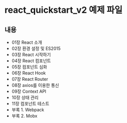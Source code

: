 # react_quickstart_v2 예제 파일

## 내용
* 01장 React 소개
* 02장 환경 설정 및 ES2015
* 03장 React 시작하기
* 04장 React 컴포넌트
* 05장 컴포넌트 심화
* 06장 React Hook
* 07장 React Router
* 08장 axios를 이용한 통신
* 09장 Context API
* 10장 상태 관리
* 11장 컴포넌트 테스트
* 부록 1. Webpack
* 부록 2. Mobx
